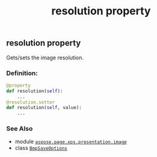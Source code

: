﻿---
title: resolution property
second_title: Aspose.Page for Python via .NET API References
description: 
type: docs
weight: 80
url: /python-net/aspose.page.xps.presentation.image/bmpsaveoptions/resolution/
is_root: false
---

## resolution property


Gets/sets the image resolution.
### Definition:
```python
@property
def resolution(self):
    ...
@resolution.setter
def resolution(self, value):
    ...
```

### See Also
* module [`aspose.page.xps.presentation.image`](../../)
* class [`BmpSaveOptions`](/page/python-net/aspose.page.xps.presentation.image/bmpsaveoptions)
